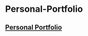 # Personal-Portfolio

## <a href="https://amansingh88688.github.io/Personal-Portfolio/"> Personal Portfolio </a>
